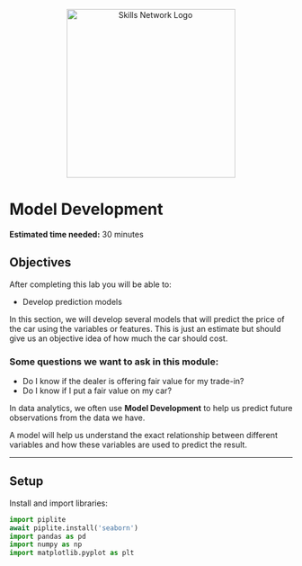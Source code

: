 <p align="center">
  <a href="https://skills.network" target="_blank">
    <img src="https://cf-courses-data.s3.us.cloud-object-storage.appdomain.cloud/assets/logos/SN_web_lightmode.png" width="300" alt="Skills Network Logo">
  </a>
</p>

# Model Development

**Estimated time needed:** 30 minutes

## Objectives

After completing this lab you will be able to:

- Develop prediction models

In this section, we will develop several models that will predict the price of the car using the variables or features. This is just an estimate but should give us an objective idea of how much the car should cost.

### Some questions we want to ask in this module:

- Do I know if the dealer is offering fair value for my trade-in?
- Do I know if I put a fair value on my car?

In data analytics, we often use **Model Development** to help us predict future observations from the data we have.

A model will help us understand the exact relationship between different variables and how these variables are used to predict the result.

---

## Setup

Install and import libraries:

```python
import piplite
await piplite.install('seaborn')
import pandas as pd
import numpy as np
import matplotlib.pyplot as plt
